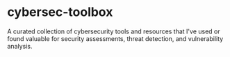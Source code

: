 # cybersec-toolbox
A curated collection of cybersecurity tools and resources that I've used or found valuable for security assessments, threat detection, and vulnerability analysis.
